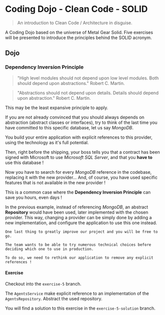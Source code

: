 # Coding Dojo - Clean Code - SOLID

> An introduction to Clean Code / Architecture in disguise.

A Coding Dojo based on the universe of Metal Gear Solid. Five exercises will be presented to introduce the principles behind the SOLID acronym.

## Dojo

### Dependency Inversion Principle

> "High level modules should not depend upon low level modules. Both should depend upon abstractions." Robert C. Martin.

> "Abstractions should not depend upon details. Details should depend upon abstraction." Robert C. Martin.

This may be the least expansive principle to apply.

If you are not already convinced that you should always depends on abstraction (abstract classes or interfaces), try to think of the last time you have committed to this specific database, let us say *MongoDB*.

You build your entire application with explicit references to this provider, using the technology as it's full potential.

Then, right before the shipping, your boss tells you that a contract has been signed with Microsoft to use *Microsoft SQL Server*, and that you **have to** use this database !

Now you have to search for every *MongoDB* reference in the codebase, replacing it with the new provider... And, of course, you have used specific features that is not available in the new provider !

This is a common case where the **Dependency Inversion Principle** can save you hours, even days !

In the previous example, instead of referencing *MongoDB*, an abstract **Repository** would have been used, later implemented with the chosen provider. This way, changing a provider can be simply done by adding a new implementation, and configure the application to use this one instead.

```
One last thing to greatly improve our project and you will be free to go.

The team wants to be able to try numerous technical choices before deciding which one to use in production.

To do so, we need to rethink our application to remove any explicit references !
```

#### Exercise 

Checkout into the `exercise-5` branch.

The `AgentsService` make explicit reference to an implementation of the `AgentsRepository`. Abstract the used repository.

You will find a solution to this exercise in the `exercise-5-solution` branch.
